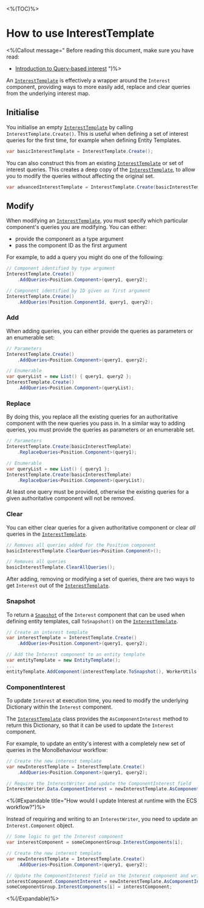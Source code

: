 <%(TOC)%>

# How to use InterestTemplate

<%(Callout message="
Before reading this document, make sure you have read:

  * [Introduction to Query-based interest]({{urlRoot}}/modules/qbi-helper/intro-to-qbi)
")%>

An [`InterestTemplate`]({{urlRoot}}/api/query-based-interest/interest-template) is effectively a wrapper around the `Interest` component, providing ways to more easily add, replace and clear queries from the underlying interest map.

## Initialise

You initialise an empty [`InterestTemplate`]({{urlRoot}}/api/query-based-interest/interest-template) by calling `InterestTemplate.Create()`. This is useful when defining a set of interest queries for the first time, for example when defining Entity Templates.

```csharp
var basicInterestTemplate = InterestTemplate.Create();
```

You can also construct this from an existing [`InterestTemplate`]({{urlRoot}}/api/query-based-interest/interest-template) or set of interest queries. This creates a deep copy of the [`InterestTemplate`]({{urlRoot}}/api/query-based-interest/interest-template), to allow you to modify the queries without affecting the original set.

```csharp
var advancedInterestTemplate = InterestTemplate.Create(basicInterestTemplate);
```

## Modify

When modifying an [`InterestTemplate`]({{urlRoot}}/api/query-based-interest/interest-template), you must specify which particular component's queries you are modifying. You can either:

* provide the component as a type argument
* pass the component ID as the first argument

For example, to add a query you might do one of the following:

```csharp
// Component identified by type argument
InterestTemplate.Create()
    .AddQueries<Position.Component>(query1, query2);

// Component identified by ID given as first argument
InterestTemplate.Create()
    .AddQueries(Position.ComponentId, query1, query2);
```

### Add

When adding queries, you can either provide the queries as parameters or an enumerable set:

```csharp
// Parameters
InterestTemplate.Create()
    .AddQueries<Position.Component>(query1, query2);

// Enumerable
var queryList = new List() { query1, query2 };
InterestTemplate.Create()
    .AddQueries<Position.Component>(queryList);
```

### Replace

By doing this, you replace all the existing queries for an authoritative component with the new queries you pass in. In a similar way to adding queries, you must provide the queries as parameters or an enumerable set.

```csharp
// Parameters
InterestTemplate.Create(basicInterestTemplate)
    .ReplaceQueries<Position.Component>(query1);

// Enumerable
var queryList = new List() { query1 };
InterestTemplate.Create(basicInterestTemplate)
    .ReplaceQueries<Position.Component>(queryList);
```

At least one query must be provided, otherwise the existing queries for a given authoritative component will not be removed.

### Clear

You can either clear queries for a given authoritative component or clear _all_ queries in the [`InterestTemplate`]({{urlRoot}}/api/query-based-interest/interest-template).

```csharp
// Removes all queries added for the Position component
basicInterestTemplate.ClearQueries<Position.Component>();

// Removes all queries
basicInterestTemplate.ClearAllQueries();
```

After adding, removing or modifying a set of queries, there are two ways to get `Interest` out of the [`InterestTemplate`]({{urlRoot}}/api/query-based-interest/interest-template).

### Snapshot

To return a [`Snapshot`]({{urlRoot}}/api/core/snapshot) of the `Interest` component that can be used when defining entity templates, call `ToSnapshot()` on the [`InterestTemplate`]({{urlRoot}}/api/query-based-interest/interest-template).

```csharp
// Create an interest template
var interestTemplate = InterestTemplate.Create()
    .AddQueries<Position.Component>(query1, query2);

// Add the Interest component to an entity template
var entityTemplate = new EntityTemplate();
...
entityTemplate.AddComponent(interestTemplate.ToSnapshot(), WorkerUtils.UnityGameLogic);
```

### ComponentInterest

To update `Interest` at execution time, you need to modify the underlying Dictionary within the `Interest` component.

The [`InterestTemplate`]({{urlRoot}}/api/query-based-interest/interest-template) class provides the `AsComponentInterest` method to return this Dictionary, so that it can be used to update the `Interest` component.

For example, to update an entity's interest with a completely new set of queries in the MonoBehaviour workflow:

```csharp
// Create the new interest template
var newInterestTemplate = InterestTemplate.Create()
    .AddQueries<Position.Component>(query1, query2);

// Require the InterestWriter and update the ComponentInterest field
InterestWriter.Data.ComponentInterest = newInterestTemplate.AsComponentInterest();
```

<%(#Expandable title="How would I update Interest at runtime with the ECS workflow?")%>

Instead of requiring and writing to an `InterestWriter`, you need to update an `Interest.Component` object.

```csharp
// Some logic to get the Interest component
var interestComponent = someComponentGroup.InterestComponents[i];

// Create the new interest template
var newInterestTemplate = InterestTemplate.Create()
    .AddQueries<Position.Component>(query1, query2);

// Update the ComponentInterest field on the Interest component and write back the component
interestComponent.ComponentInterest = newInterestTemplate.AsComponentInterest();
someComponentGroup.InterestComponents[i] = interestComponent;
```

<%(/Expandable)%>
